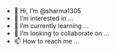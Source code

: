 - 👋 Hi, I’m @sharma1305
- 👀 I’m interested in ...
- 🌱 I’m currently learning ...
- 💞️ I’m looking to collaborate on ...
- 📫 How to reach me ...

<!---
sharma1305/sharma1305 is a ✨ Servicenow ✨ repository because its `README.md` (this file) appears on your GitHub profile.
You can click the Preview link to take a look at your changes.
--->
